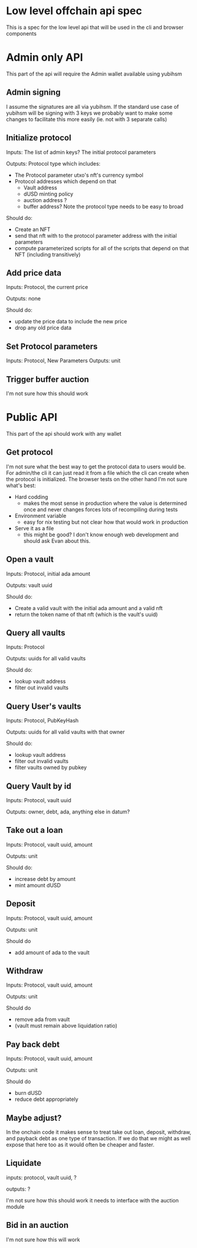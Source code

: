# Low level offchain api spec

This is a spec for the low level api that will be used in the cli and browser components

# Admin only API

This part of the api will require the Admin wallet available using yubihsm

## Admin signing

I assume the signatures are all via yubihsm.
If the standard use case of yubihsm will be signing with 3 keys
we probably want to make some changes to facilitate this more
easily (ie. not with 3 separate calls)

## Initialize protocol

Inputs:
	The list of admin keys?
	The initial protocol parameters

Outputs: Protocol type which includes:
- The Protocol parameter utxo's nft's currency symbol
- Protocol addresses which depend on that
	- Vault address
	- dUSD minting policy
	- auction address ?
	- buffer address?
Note the protocol type needs to be easy to broad

Should do:
- Create an NFT
- send that nft with to the protocol parameter address with the initial parameters
- compute parameterized scripts for all of the scripts that depend on that NFT (including transitively)

## Add price data

Inputs: Protocol, the current price

Outputs: none

Should do:
- update the price data to include the new price
- drop any old price data

## Set Protocol parameters

Inputs: Protocol, New Parameters
Outputs: unit

## Trigger buffer auction

I'm not sure how this should work

# Public API

This part of the api should work with any wallet

## Get protocol

I'm not sure what the best way to get the protocol data to users would be.
For admin/the cli it can just read it from a file which the cli can create when
the protocol is initialized.
The browser tests on the other hand I'm not sure what's best:
- Hard codding
	- makes the most sense in production where the value is determined once and never changes
	forces lots of recompiling during tests
- Environment variable
	- easy for nix testing but not clear how that would work in production
- Serve it as a file
	- this might be good?
	I don't know enough web development and should ask Evan about this.

## Open a vault

Inputs: Protocol, initial ada amount

Outputs: vault uuid

Should do:
- Create a valid vault with the initial ada amount and a valid nft
- return the token name of that nft (which is the vault's uuid)

## Query all vaults

Inputs: Protocol

Outputs: uuids for all valid vaults

Should do:
- lookup vault address
- filter out invalid vaults

## Query User's vaults

Inputs: Protocol, PubKeyHash

Outputs: uuids for all valid vaults with that owner

Should do:
- lookup vault address
- filter out invalid vaults
- filter vaults owned by pubkey

## Query Vault by id
Inputs: Protocol, vault uuid

Outputs: owner, debt, ada, anything else in datum?

## Take out a loan

Inputs: Protocol, vault uuid, amount

Outputs: unit

Should do:
- increase debt by amount
- mint amount dUSD

## Deposit
Inputs: Protocol, vault uuid, amount

Outputs: unit

Should do
- add amount of ada to the vault

## Withdraw
Inputs: Protocol, vault uuid, amount

Outputs: unit

Should do
- remove ada from vault
- (vault must remain above liquidation ratio)

## Pay back debt
Inputs: Protocol, vault uuid, amount

Outputs: unit

Should do
- burn dUSD
- reduce debt appropriately

## Maybe adjust?

In the onchain code it makes sense to treat
take out loan, deposit, withdraw, and payback debt
as one type of transaction. If we do that we
might as well expose that here too as it would
often be cheaper and faster.

## Liquidate

inputs: protocol, vault uuid, ?

outputs: ?

I'm not sure how this should work
it needs to interface with the auction module

## Bid in an auction

I'm not sure how this will work
